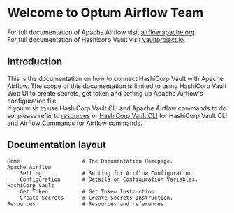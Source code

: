 # Welcome to Optum Airflow Team  

For full documentation of Apache Airflow visit [airflow.apache.org](https://airflow.apache.org/).  
For full documentation of Hashicorp Vault visit [vaultproject.io](https://www.vaultproject.io/docs).

## Introduction
This is the documentation on how to connect HashiCorp Vault with Apache Airflow. The scope of this documentation is limited to using HashiCorp Vault Web UI to create secrets, get token and setting up Apache Airflow's configuration file.  
If you wish to use HashiCorp Vault CLI and Apache Airflow commands to do so, please refer to [resources](resources.md) or [HashiCorp Vault CLI](https://www.vaultproject.io/docs/commands) for HashiCorp Vault CLI and [Airflow Commands](https://airflow.apache.org/docs/apache-airflow/stable/cli-and-env-variables-ref.html) for Airflow commands.

## Documentation layout

    Home                    # The Documentation Homepage.
    Apache Airflow
        Setting             # Setting for Airflow Configuration.
        Configuration       # Details on Configuration Variables.
    HashiCorp Vault
        Get Token           # Get Token Instruction.
        Create Secrets      # Create Secrets Instruction.
    Resources               # Resources and references
